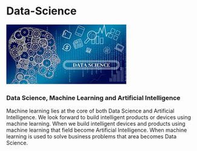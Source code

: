 # Data-Science
![](images/ds.jpg)
### Data Science, Machine Learning and Artificial Intelligence
Machine learning lies at the core of both Data Science and Artificial Intelligence.
We look forward to build intelligent products or devices using machine learning.
When we build intelligent devices and products using machine learning that field become Artificial Intelligence.
When machine learning is used to solve business problems that area becomes Data Science.
